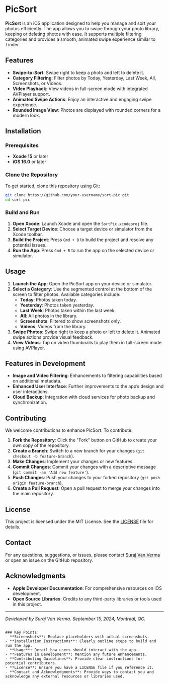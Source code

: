 # PicSort

**PicSort** is an iOS application designed to help you manage and sort your photos efficiently. The app allows you to swipe through your photo library, keeping or deleting photos with ease. It supports multiple filtering categories and provides a smooth, animated swipe experience similar to Tinder.

## Features

- **Swipe-to-Sort**: Swipe right to keep a photo and left to delete it.
- **Category Filtering**: Filter photos by Today, Yesterday, Last Week, All, Screenshots, or Videos.
- **Video Playback**: View videos in full-screen mode with integrated AVPlayer support.
- **Animated Swipe Actions**: Enjoy an interactive and engaging swipe experience.
- **Rounded Image View**: Photos are displayed with rounded corners for a modern look.

## Installation

### Prerequisites

- **Xcode 15** or later
- **iOS 16.0** or later

### Clone the Repository

To get started, clone this repository using Git:

```bash
git clone https://github.com/your-username/sort-pic.git
cd sort-pic
```

### Build and Run

1. **Open Xcode**: Launch Xcode and open the `SortPic.xcodeproj` file.
2. **Select Target Device**: Choose a target device or simulator from the Xcode toolbar.
3. **Build the Project**: Press `Cmd + B` to build the project and resolve any potential issues.
4. **Run the App**: Press `Cmd + R` to run the app on the selected device or simulator.

## Usage

1. **Launch the App**: Open the PicSort app on your device or simulator.
2. **Select a Category**: Use the segmented control at the bottom of the screen to filter photos. Available categories include:
   - **Today**: Photos taken today.
   - **Yesterday**: Photos taken yesterday.
   - **Last Week**: Photos taken within the last week.
   - **All**: All photos in the library.
   - **Screenshots**: Filtered to show screenshots only.
   - **Videos**: Videos from the library.
3. **Swipe Photos**: Swipe right to keep a photo or left to delete it. Animated swipe actions provide visual feedback.
4. **View Videos**: Tap on video thumbnails to play them in full-screen mode using AVPlayer.

## Features in Development

- **Image and Video Filtering**: Enhancements to filtering capabilities based on additional metadata.
- **Enhanced User Interface**: Further improvements to the app’s design and user interactions.
- **Cloud Backup**: Integration with cloud services for photo backup and synchronization.

## Contributing

We welcome contributions to enhance PicSort. To contribute:

1. **Fork the Repository**: Click the "Fork" button on GitHub to create your own copy of the repository.
2. **Create a Branch**: Switch to a new branch for your changes (`git checkout -b feature-branch`).
3. **Make Changes**: Implement your changes or new features.
4. **Commit Changes**: Commit your changes with a descriptive message (`git commit -am 'Add new feature'`).
5. **Push Changes**: Push your changes to your forked repository (`git push origin feature-branch`).
6. **Create a Pull Request**: Open a pull request to merge your changes into the main repository.

## License

This project is licensed under the MIT License. See the [LICENSE](LICENSE) file for details.

## Contact

For any questions, suggestions, or issues, please contact [Suraj Van Verma](https://www.linkedin.com/in/bythebug) or open an issue on the GitHub repository.

## Acknowledgments

- **Apple Developer Documentation**: For comprehensive resources on iOS development.
- **Open Source Libraries**: Credits to any third-party libraries or tools used in this project.

---

*Developed by Suraj Van Verma. September 15, 2024, Montreal, QC.*
```

### Key Points:
- **Screenshots**: Replace placeholders with actual screenshots.
- **Installation Instructions**: Clearly outline steps to build and run the app.
- **Usage**: Detail how users should interact with the app.
- **Features in Development**: Mention any future enhancements.
- **Contributing Guidelines**: Provide clear instructions for potential contributors.
- **License**: Ensure you have a LICENSE file if you reference it.
- **Contact and Acknowledgments**: Provide ways to contact you and acknowledge any external resources or libraries used.
